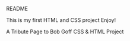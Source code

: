 README

This is my first HTML and CSS project Enjoy!

A Tribute Page to Bob Goff CSS & HTML Project
